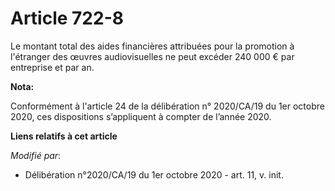 # Article 722-8

Le montant total des aides financières attribuées pour la promotion à l'étranger des œuvres audiovisuelles ne peut excéder
240 000 € par entreprise et par an.

**Nota:**

Conformément à l'article 24 de la délibération n° 2020/CA/19 du 1er octobre 2020, ces dispositions s’appliquent à compter de
l’année 2020.

**Liens relatifs à cet article**

_Modifié par_:

  - Délibération n°2020/CA/19 du 1er octobre 2020 - art. 11, v. init.
